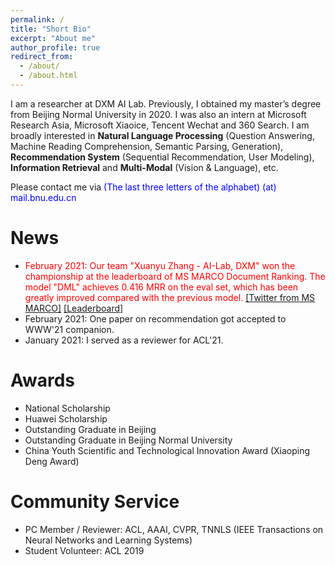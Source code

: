 ```yaml
---
permalink: /
title: "Short Bio"
excerpt: "About me"
author_profile: true
redirect_from: 
  - /about/
  - /about.html
---
```


I am a researcher at DXM AI Lab. Previously, I obtained my master’s degree from Beijing Normal University in 2020. I was also an intern at Microsoft Research Asia, Microsoft Xiaoice, Tencent Wechat and 360 Search. I am broadly interested in **Natural Language Processing** (Question Answering, Machine Reading Comprehension, Semantic Parsing, Generation), **Recommendation System** (Sequential Recommendation, User Modeling), **Information Retrieval** and **Multi-Modal** (Vision & Language), etc. 

Please contact me via <font color="blue">(The last three letters of the alphabet) (at) mail.bnu.edu.cn</font>

News
======
- <font color="red">February 2021: Our team "Xuanyu Zhang - AI-Lab, DXM" won the championship at the leaderboard of MS MARCO Document Ranking. The model "DML" achieves 0.416 MRR on the eval set, which has been greatly improved compared with the previous model.</font> [\[Twitter from MS MARCO\]](https://twitter.com/MSMarcoAI/status/1359965315875155976) [\[Leaderboard\]](https://microsoft.github.io/msmarco/#docranking)
- February 2021: One paper on recommendation got accepted to WWW'21 companion.
- January 2021: I served as a reviewer for ACL'21.

Awards
======
- National Scholarship
- Huawei Scholarship
- Outstanding Graduate in Beijing
- Outstanding Graduate in Beijing Normal University 
- China Youth Scientific and Technological Innovation Award (Xiaoping Deng Award)

Community Service
======
- PC Member / Reviewer: ACL, AAAI, CVPR, TNNLS (IEEE Transactions on Neural Networks and Learning Systems)
- Student Volunteer: ACL 2019
